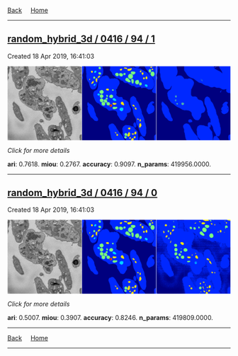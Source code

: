 
[Back](..)&nbsp;&nbsp;&nbsp;&nbsp;&nbsp;[Home](https://leapmanlab.github.io/snapshots)

---

<div class="summary"><a href="1"><h2>random_hybrid_3d / 0416 / 94 / 1</h2></a><p>Created 18 Apr 2019, 16:41:03
</p><a href="1"><img src="1/media/summary.png" align="center"></a><p>
<i>Click for more details</i>
</p></div>

**ari**: 0.7618. **miou**: 0.2767. **accuracy**: 0.9097. **n_params**: 419956.0000. 

---

<div class="summary"><a href="0"><h2>random_hybrid_3d / 0416 / 94 / 0</h2></a><p>Created 18 Apr 2019, 16:41:03
</p><a href="0"><img src="0/media/summary.png" align="center"></a><p>
<i>Click for more details</i>
</p></div>

**ari**: 0.5007. **miou**: 0.3907. **accuracy**: 0.8246. **n_params**: 419809.0000. 

---

[Back](..)&nbsp;&nbsp;&nbsp;&nbsp;&nbsp;[Home](https://leapmanlab.github.io/snapshots)

---
